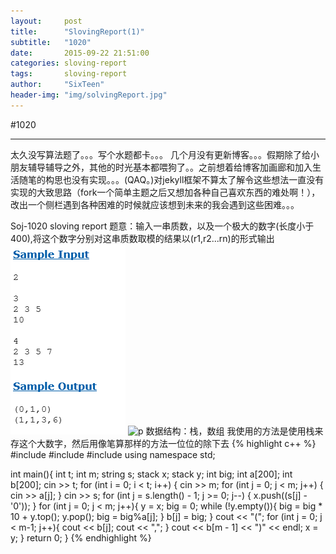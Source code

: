 ```yaml
---
layout:     post
title:      "SlovingReport(1)"
subtitle:   "1020"
date:       2015-09-22 21:51:00
categories: sloving-report
tags:       sloving-report
author:     "SixTeen"
header-img: "img/solvingReport.jpg"
---
```


#1020 

---

太久没写算法题了。。。写个水题都卡。。。
几个月没有更新博客。。。假期除了给小朋友辅导辅导之外，其他的时光基本都喂狗了。。之前想着给博客加画廊和加入生活随笔的构思也没有实现。。。(QAQ。)对jekyll框架不算太了解令这些想法一直没有实现的大致思路（fork一个简单主题之后又想加各种自己喜欢东西的难处啊！），改出一个侧栏遇到各种困难的时候就应该想到未来的我会遇到这些困难。。。



Soj-1020 sloving report
题意：输入一串质数，以及一个极大的数字(长度小于400),将这个数字分别对这串质数取模的结果以(r1,r2...rn)的形式输出
![p](/img/slovingReport/1020.png)
![p](https://16sixteen.github.io/img/home-bg.jpg)
数据结构：栈，数组
我使用的方法是使用栈来存这个大数字，然后用像笔算那样的方法一位位的除下去
{% highlight c++ %}
#include<iostream>
#include<string>
#include<stack>
using namespace std;

int main(){
    int t;
    int m;
    string s;
    stack<int> x;
    stack<int> y;
    int big;
    int a[200];
    int b[200];
    cin >> t;
    for (int i = 0; i < t; i++) {
        cin >> m;
        for (int j = 0; j < m; j++) {
            cin >> a[j];
        }
        cin >> s;
        for (int j = s.length() - 1; j >= 0; j--) {
            x.push((s[j] - '0'));
        }
        for (int j = 0; j < m; j++){
            y = x;
            big = 0;
            while (!y.empty()){
                big = big * 10 + y.top();
                y.pop();
                big = big%a[j];
            }
            b[j] = big;
        }
        cout << "(";
        for (int j = 0; j < m-1; j++){
            cout << b[j];
            cout << ",";
        }
        cout << b[m - 1] << ")" << endl;
        x = y;
    }
    return 0;
}
{% endhighlight %}